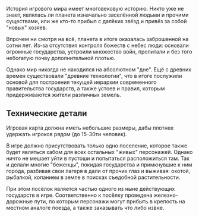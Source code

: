 История игрового мира имеет многовековую историю. Никто уже не знает, являлась ли планета изначально заселённой людьми и прочими существами, или же кто-то прибыл с далёких звёзд и привёз за собой "новых" хозяев. 

Впрочем ни смотря на всё, планета в итоге оказалась заброшенной на сотни лет. Из-за отсутствия контроля божеств с небес люди: основали огромные государства, устроили множество войн, пропитали и без того небогатую почву дополнительной плотью. 

Однако мир никогда не находился на абсолютном "дне". Ещё с древних времен существовали "древние технологии", что в итоге послужили основой для построения текущей иерархии современного правительства государств, а также устоев и правил, которым придерживаются жители различных земель.

## Технические детали

Игровая карта должна иметь небольшие размеры, дабы плотнее удержать игроков рядом (до 15-30ти человек).

В игре должно присутствовать только одно поселение, которое также будет являться хабом для всех остальных "живых" персонажей.
Однако ничто не мешает уйти в пустоши и попытаться расположиться там. Так и делали многие "беженцы", покидая государства и примкнувшие к ним города, разбивая свои лагеря в дали от прочих глаз и выживая: охотой, рыбалкой, копанием в земле в поисках съедобной растительности.

При этом посёлок является частью одного из ныне действующих государств в игре. Соответственно к посёлку проведена железно-дорожные пути, по которым персонажи могут прибыть в крепость на местном аналоге поезда, а также заказывать что либо извне. 